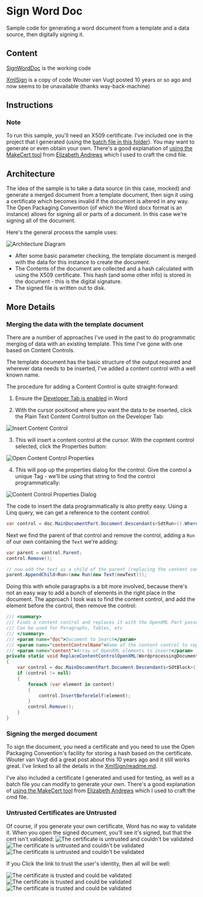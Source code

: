 # Sign Word Doc
Sample code for generating a word document from a template and a data source, then digitally signing it.

## Content
[SignWordDoc](https://github.com/coatsy/SignWordDoc/tree/master/SignWordDoc) is the working code

[XmlSign](https://github.com/coatsy/SignWordDoc/tree/master/XmlSign) is a copy of code Wouter van Vugt posted 10 years or so ago and now seems to be unavailable (thanks way-back-machine)

## Instructions

### Note
To run this sample, you'll need an X509 certificate. I've included one in the project that I generated (using the [batch file in this folder](https://github.com/coatsy/SignWordDoc/blob/master/CreateCoatsyDocSign.cmd)). You may want to generate or even obtain your own. There's a good explanation of [using the MakeCert tool](https://blog.jayway.com/2014/09/03/creating-self-signed-certificates-with-makecert-exe-for-development/#comments) from [Elizabeth Andrews](https://blog.jayway.com/author/elizabethandrews/) which I used to craft the cmd file.

## Architecture
The idea of the sample is to take a data source (in this case, mocked) and generate a merged document from a template document, then sign it using a certificate which becomes invalid if the document is altered in any way. The Open Packaging Convention (of which the Word docx format is an instance) allows for signing all or parts of a document. In this case we're signing all of the document.

Here's the general process the sample uses:

![Architecture Diagram](/images/architecture.svg)

* After some basic parameter checking, the template document is merged with the data for this instance to create the document.
* The Contents of the document are collected and a hash calculated with using the X509 certificate. This hash (and some other info) is stored in the document - this is the digital signature.
* The signed file is written out to disk.

## More Details

### Merging the data with the template document
There are a number of approaches I've used in the past to do programmatic merging of data with an existing template. This time I've gone with one based on Content Controls.

The template document has the basic structure of the output required and wherever data needs to be inserted, I've added a content control with a well known name.

The procedure for adding a Content Control is quite straight-forward:

1. Ensure the [Developer Tab is enabled](https://support.office.com/en-us/article/Show-the-Developer-tab-E1192344-5E56-4D45-931B-E5FD9BEA2D45) in Word

2. With the cursor positiond where you want the data to be inserted, click the Plain Text Content Control button on the Developer Tab:

![Insert Content Control](/images/InsertContentControl1.png)

3. This will insert a content control at the cursor. With the copntent control selected, click the Properties button:

![Open Content Control Properties](/images/InsertContentControl2.png)

4. This will pop up the properties dialog for the control. Give the control a unique Tag - we'll be using that string to find the control programmatically:

![Content Control Properties Dialog](/images/InsertContentControl3.png)

The code to insert the data programmatically is also pretty easy. Using a Linq query, we can get a reference to the content control:
```csharp
var control = doc.MainDocumentPart.Document.Descendants<SdtRun>().Where(r => r.SdtProperties.GetFirstChild<Tag>().Val.Value == contentContolName).FirstOrDefault();
```
Next we find the parent of that control and remove the control, adding a `Run` of our own containing the `Text` we're adding:
```csharp
var parent = control.Parent;
control.Remove();

// now add the text as a child of the parent (replacing the content control)
parent.AppendChild<Run>(new Run(new Text(newText)));
```
Doing this with whole paragraphs is a bit more involved, because there's not an easy way to add a bunch of elements in the right place in the document. The approach I took was to find the content control, and add the element before the control, then remove the control:
```csharp
/// <summary>
/// Finds a content control and replaces it with the OpenXML Part passed in
/// Can be used for Paragraphs, Tables, etc
/// </summary>
/// <param name="doc">Document to Search</param>
/// <param name="contentControlName">Name of the content control to replace</param>
/// <param name="content">Array of OpenXML elements to insert</param>
private static void ReplaceContentControlOpenXML(WordprocessingDocument doc, string contentControlName, OpenXmlElement[] content)
{
    var control = doc.MainDocumentPart.Document.Descendants<SdtBlock>().Where(b => b.SdtProperties.GetFirstChild<Tag>().Val.Value == contentControlName).FirstOrDefault();
    if (control != null)
    {
        foreach (var element in content)
        {
            control.InsertBeforeSelf(element);
        }
        control.Remove();
    }
}
```

### Signing the merged document
To sign the document, you need a certificate and you need to use the Open Packaging Convention's facility for storing a hash based on the certificate. Wouter van Vugt did a great post about this 10 years ago and it still works great. I've linked to all the details in the [XmlSign/readme.md](/XmlSign/readme.md).

I've also included a certificate I generated and used for testing, as well as a batch file you can modify to generate your own. There's a good explanation of [using the MakeCert tool](https://blog.jayway.com/2014/09/03/creating-self-signed-certificates-with-makecert-exe-for-development/#comments) from [Elizabeth Andrews](https://blog.jayway.com/author/elizabethandrews/) which I used to craft the cmd file.

### Untrusted Certificates are Untrusted
Of course, if you generate your own certificate, Word has no way to validate it. When you open the signed document, you'll see it's signed, but that the cert isn't validated:
![The certificate is untrusted and couldn't be validated](/images/UntrustedCert1.png)
![The certificate is untrusted and couldn't be validated](/images/UntrustedCert2.png)
![The certificate is untrusted and couldn't be validated](/images/UntrustedCert3.png)

If you Click the link to trust the user's identity, then all will be well:

![The certificate is trusted and could be validated](/images/TrustedCert1.png)
![The certificate is trusted and could be validated](/images/TrustedCert2.png)
![The certificate is trusted and could be validated](/images/TrustedCert3.png)

